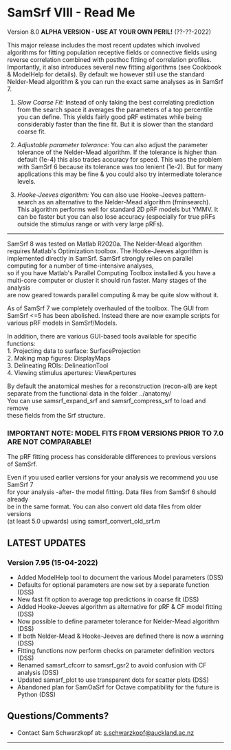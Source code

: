 # SamSrf VIII - Read Me
Version 8.0 **ALPHA VERSION - USE AT YOUR OWN PERIL!** (??-??-2022)

This major release includes the most recent updates which involved algorithms for 
fitting population receptive fields or connective fields using reverse correlation 
combined with posthoc fitting of correlation profiles. Importantly, it also introduces 
several new fitting algorithms (see Cookbook & ModelHelp for details). 
By default we however still use the standard Nelder-Mead algorithm & you can run the 
exact same analyses as in SamSrf 7.

1. *Slow Coarse Fit:* Instead of only taking the best correlating prediction from
the search space it averages the parameters of a top percentile you can define.
This yields fairly good pRF estimates while being considerably faster than the
fine fit. But it is slower than the standard coarse fit.

2. *Adjustable parameter tolerance:* You can also adjust the parameter tolerance of 
the Nelder-Mead algorithm. If the tolerance is higher than default (1e-4) this also
trades accuracy for speed. This was the problem with SamSrf 6 because its tolerance
was too lenient (1e-2). But for many applications this may be fine & you could also 
try intermediate tolerance levels.
 
3. *Hooke-Jeeves algorithm:* You can also use Hooke-Jeeves pattern-search as an 
alternative to the Nelder-Mead algorithm (fminsearch). This algorithm performs well 
for standard 2D pRF models but YMMV. It can be faster but you can also lose accuracy 
(especially for true pRFs outside the stimulus range or with very large pRFs). 

------

SamSrf 8 was tested on Matlab R2020a. The Nelder-Mead algorithm requires Matlab's 
Optimization toolbox. The Hooke-Jeeves algorithm is implemented directly in SamSrf.
SamSrf strongly relies on parallel computing for a number of time-intensive analyses,  
so if you have Matlab's Parallel Computing Toolbox installed & you have a  
multi-core computer or cluster it should run faster. Many stages of the analysis  
are now geared towards parallel computing & may be quite slow without it.  

As of SamSrf 7 we completely overhauled of the toolbox. The GUI from SamSrf <=5 
has been abolished. Instead there are now example scripts for various pRF models 
in SamSrf/Models.   

In addition, there are various GUI-based tools available for specific functions:  
    1. Projecting data to surface:  SurfaceProjection  
    2. Making map figures:          DisplayMaps  
    3. Delineating ROIs:            DelineationTool  
    4. Viewing stimulus apertures:  ViewApertures

By default the anatomical meshes for a reconstruction (recon-all) are kept  
separate from the functional data in the folder ../anatomy/  
You can use samsrf_expand_srf and samsrf_compress_srf to load and remove  
these fields from the Srf structure.  

### IMPORTANT NOTE: MODEL FITS FROM VERSIONS PRIOR TO 7.0 ARE NOT COMPARABLE!  
The pRF fitting process has considerable differences to previous versions of SamSrf.  

Even if you used earlier versions for your analysis we recommend you use SamSrf 7  
for your analysis -after- the model fitting. Data files from SamSrf 6 should already  
be in the same format. You can also convert old data files from older versions  
(at least 5.0 upwards) using samsrf_convert_old_srf.m   

## LATEST UPDATES 

### Version 7.95 (15-04-2022)  
- Added ModelHelp tool to document the various Model parameters (DSS)  
- Defaults for optional parameters are now set by a separate function (DSS)  
- New fast fit option to average top predictions in coarse fit (DSS)  
- Added Hooke-Jeeves algorithm as alternative for pRF & CF model fitting (DSS)  
- Now possible to define parameter tolerance for Nelder-Mead algorithm (DSS)  
- If both Nelder-Mead & Hooke-Jeeves are defined there is now a warning (DSS)  
- Fitting functions now perform checks on parameter definition vectors (DSS)  
- Renamed samsrf_cfcorr to samsrf_gsr2 to avoid confusion with CF analysis (DSS)
- Updated samsrf_plot to use transparent dots for scatter plots (DSS)  
- Abandoned plan for SamOaSrf for Octave compatibility for the future is Python (DSS)  

## Questions/Comments?
* Contact Sam Schwarzkopf at: s.schwarzkopf@auckland.ac.nz

------
